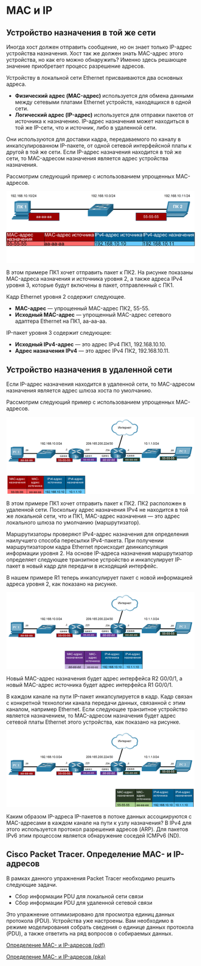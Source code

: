 # MAC и IP

<!-- 9.1.1 -->
## Устройство назначения в той же сети

Иногда хост должен отправить сообщение, но он знает только IP-адрес устройства назначения. Хост так же должен знать MAC-адрес этого устройства, но как его можно обнаружить? Именно здесь решающее значение приобретает процесс разрешение адресов.

Устройству в локальной сети Ethernet присваиваются два основных адреса.

* **Физический адрес (MAC-адрес)** используется для обмена данными между сетевыми платами Ethernet устройств, находящихся в одной сети.
* **Логический адрес (IP-адрес)** используется для отправки пакетов от источника к назначению. IP-адрес назначения может находиться в той же IP-сети, что и источник, либо в удаленной сети.

Они используются для доставки кадра, передаваемого по каналу в инкапсулированном IP-пакете, от одной сетевой интерфейсной платы к другой в той же сети. Если IP-адрес назначения находится в той же сети, то MAC-адресом назначения является адрес устройства назначения.

Рассмотрим следующий пример с использованием упрощенных  MAC-адресов.

![](./assets/9.1.1.png)
<!-- /courses/itn-dl/aeed2ea0-34fa-11eb-ad9a-f74babed41a6/af21ac2a-34fa-11eb-ad9a-f74babed41a6/assets/2e157fb4-1c25-11ea-81a0-ffc2c49b96bc.svg -->

<!--
Рисунок представляет собой схему сети с ПК 1 с IP-адресом 192.168.10.10/24 с упрощенным MAC-адресом aa-aa-aa, подключенным к коммутатору с IP 192.168.10.0/24, подключенным к ПК 2 с IP-адресом 192.168.10.11/24 с упрощенным MAC-адресом 55-55. Ниже на рисунке расположены четыре поля, считывающие слева направо: MAC-адрес назначения 55-55-55, MAC-адрес  источника aa-aa-aa,  IPv4-адрес источника 192.168.10.10 и   IPv4-адрес назначения 192.168.10.11.
-->

В этом примере ПК1 хочет отправить пакет к ПК2. На рисунке показаны MAC-адреса назначения и источника уровня 2, а также адреса IPv4 уровня 3, которые будут включены в пакет, отправленный с ПК1.

Кадр Ethernet уровня 2 содержит следующее.

* **MAC-адрес** — упрощенный MAC-адрес ПК2, 55-55.
* **Исходный MAC-адрес** — упрощенный MAC-адрес сетевого адаптера Ethernet на ПК1, aa-aa-aa.

IP-пакет уровня 3 содержит следующее:

* **Исходный IPv4-адрес** — это адрес IPv4 ПК1, 192.168.10.10.
* **Адрес назначения IPv4** — это адрес IPv4 ПК2, 192.168.10.11.

<!-- 9.1.2 -->
## Устройство назначения в удаленной сети

Если IP-адрес назначения находится в удаленной сети, то MAC-адресом назначения является адрес шлюза хоста по умолчанию.

Рассмотрим следующий пример с использованием упрощенных MAC-адресов.

![](./assets/9.1.2-1.png)
<!-- /courses/itn-dl/aeed2ea0-34fa-11eb-ad9a-f74babed41a6/af21ac2a-34fa-11eb-ad9a-f74babed41a6/assets/2e15cdd3-1c25-11ea-81a0-ffc2c49b96bc.svg -->

<!--
На рисунке представлена схема сети, показывающую MAC-адрес источника и назначения и IPv4 для первого перехода, когда информация отправляется с ПК в одну сеть в пункт назначения удаленной сети. Ниже приводится описание имен, каналов и адресации устройств слева направо. ПК 1 подключен к коммутатору, который подключен к интерфейсу G0/0/0 маршрутизатора R1 в сети 192.168.10.0/24. ПК 1 имеет IP 192.168.10.10 и MAC-адрес aa-aa-aa. Интерфейс G0/0/0 R1  имеет IP 192.168.10.1 и MAC bb-bb-bb. R1 имеет интерфейс G0/0/1, подключенный к интерфейсу G0/0/1 маршрутизатора R2  в сети 209.165.200.224/30. Интерфейс G0/0/1 R1 имеет IP 209.165.200.225 и MAC cc-cc-cc. Интерфейс G0/0/1 R2 имеет IP 209.165.200.226 и MAC dd-dd-dd. R2 имеет интерфейс G0/0/0, подключенный к коммутатору, подключенному к ПК 2 в сети 10.1.1.0/24. Интерфейс G0/0/0 R2  имеет IP 10.1.1.1 и MAC ee-ee-ee. ПК 2 имеет IP 10.10.10.10 и MAC 55-55. У R2 также есть связь наверху, ведущая к облаку изображающее сеть Интернет. Ниже  в сети 192.168.10.0/24 расположены четыре поля, считывающие слева направо: MAC-адрес назначения bb-bb-bb,  MAC-адрес назначения aa-aa-aa, IPv4-адрес источника  192.168.10.10 и IPv4-адрес назначения 10.1.1.10.
-->

В этом примере ПК1 хочет отправить пакет к ПК2. ПК2 расположен в удаленной сети. Поскольку адрес назначения IPv4 не находится в той же локальной сети, что и ПК1, MAC-адрес назначения — это адрес локального шлюза по умолчанию (маршрутизатор).

Маршрутизаторы проверяют IPv4-адрес назначения для определения наилучшего способа пересылки IPv4-пакета. При получении маршрутизатором кадра Ethernet происходит деинкапсуляция информации уровня 2. На основе IP-адреса назначения маршрутизатор определяет следующее транзитное устройство и инкапсулирует IP-пакет в новый кадр для передачи в исходящий интерфейс.

В нашем примере R1 теперь инкапсулирует пакет с новой информацией адреса уровня 2, как показано на рисунке.

![](./assets/9.1.2-2.png)
<!-- /courses/itn-dl/aeed2ea0-34fa-11eb-ad9a-f74babed41a6/af21ac2a-34fa-11eb-ad9a-f74babed41a6/assets/2e161bf3-1c25-11ea-81a0-ffc2c49b96bc.svg -->

<!--
Изображение представляет собой сетевую диаграмму, показывающую адресацию MAC-адреса источника и получателя и адреса IPv4, когда информация передается между двумя маршрутизаторами, когда она отправляется с ПК в одной сети в пункт назначения в удаленной сети. Ниже приводится описание имен, каналов и адресации устройств слева направо. ПК 1 подключен к коммутатору, который подключен к интерфейсу G0/0/0 маршрутизатора R1 в сети 192.168.10.0/24. ПК 1 имеет IP 192.168.10.10 и MAC-адрес aa-aa-aa. Интерфейс G0/0/0 R1 имеет IP 192.168.10.1 и MAC bb-bb-bb. R1 имеет интерфейс G0/0/1, подключенный к интерфейсу G0/0/1 маршрутизатора R2 в сети 209.165.200.224/30. Интерфейс G0/0/1 R1 имеет IP 209.165.200.225 и MAC cc-cc-cc. Интерфейс G0/0/1 R2 имеет IP 209.165.200.226 и MAC dd-dd-dd. R2 имеет интерфейс G0/0/0, подключенный к коммутатору, подключенному к ПК 2 в сети 10.1.1.0/24. Интерфейс G0/0/0 R2 имеет IP 10.1.1.1 и MAC ee-ee-ee. ПК 2 имеет IP 10.10.10.10 и MAC 55-55-55. У R2 также есть связь наверху, ведущая к облаку изображающее сеть Интернет. Ниже  сети 209.165.200.224/30  расположены четыре поля, считывающие слева направо: MAC-адрес назначения bb-bb-bb, MAC-адрес назначения aa-aa-aa, IPv4-адрес источника 192.168.10.10 и IPv4-адрес назначения 10.1.1.10.
-->

Новый MAC-адрес назначения будет адрес интерфейса R2 G0/0/1, а новый MAC-адрес источника будет адрес интерфейса R1 G0/0/1.

В каждом канале на пути IP-пакет инкапсулируется в кадр. Кадр связан с конкретной  технологии канала передачи данных, связанной с этим каналом, например Ethernet. Если следующее транзитное устройство является назначением, то MAC-адресом назначения будет адрес сетевой платы Ethernet этого устройства, как показано на рисунке.

![](./assets/9.1.2-3.png)
<!-- /courses/itn-dl/aeed2ea0-34fa-11eb-ad9a-f74babed41a6/af21ac2a-34fa-11eb-ad9a-f74babed41a6/assets/2e166a11-1c25-11ea-81a0-ffc2c49b96bc.svg -->

<!--
Изображение представляет собой схему сети, показывающую MAC и IP-адресацию источника и назначения, когда информация выходит из маршрутизатора в конечный пункт назначения по мере ее отправки с ПК в одной сети в конечный пункт назначения  в удаленную сеть. Ниже приводится описание имен, каналов и адресации устройств слева направо. ПК 1 подключен к коммутатору, который подключен к интерфейсу G0/0/0 маршрутизатора R1 в сети 192.168.10.0/24. ПК 1 имеет IP 192.168.10.10 и MAC-адрес aa-aa-aa. Интерфейс G0/0/0 R1 имеет IP 192.168.10.1 и MAC bb-bb-bb. R1 имеет интерфейс G0/0/1, подключенный к интерфейсу G0/0/1 маршрутизатора R2 в сети 209.165.200.224/30. Интерфейс G0/0/1 R1 имеет IP 209.165.200.225 и MAC cc-cc-cc. Интерфейс G0/0/1 R2 имеет IP 209.165.200.226 и MAC dd-dd-dd. R2 имеет интерфейс G0/0/0, подключенный к коммутатору, подключенному к ПК 2 в сети 10.1.1.0/24. Интерфейс G0/0/0 R2 имеет IP 10.1.1.1 и MAC ee-ee-ee. ПК 2 имеет IP 10.10.10.10 и MAC 55-55-55. Маршрутизатор R2 подсоединен к Интернет-облаку. Ниже схемы в сети 10.1.1.0/24 расположены четыре поля, считывающие слева направо: MAC-адрес назначения 55-55-55,  MAC-адрес источника ee-ee-ee,  IPv4-адрес источника 192.168.10.10 и  IPv4-адрес назначения 10.1.1.10.
-->

Каким образом IP-адреса IP-пакетов в потоке данных ассоциируются с MAC-адресами в каждом канале на пути к узлу назначения? В IPv4 для этого используется протокол разрешения адресов (ARP). Для пакетов IPv6 этим процессом является обнаружение соседей ICMPv6 (ND).

<!-- 9.1.3 -->
## Cisco Packet Tracer. Определение MAC- и IP-адресов

В рамках данного упражнения Packet Tracer необходимо решить следующие задачи.

* Сбор информации PDU для локальной сети связи
* Сбор информации PDU для удаленной сетевой связи

Это упражнение оптимизировано для просмотра единиц данных протокола (PDU). Устройства уже настроены. Вам необходимо в режиме моделирования собрать сведения о единице данных протокола (PDU), а также ответить на ряд вопросов о собираемых данных.



[Определение MAC- и IP-адресов (pdf)](./assets/9.1.3-packet-tracer---identify-mac-and-ip-addresses.pdf)

[Определение MAC- и IP-адресов (pka)](./assets/9.1.3-packet-tracer---identify-mac-and-ip-addresses.pka)

<!-- 9.1.4 -->
<!-- quiz -->

